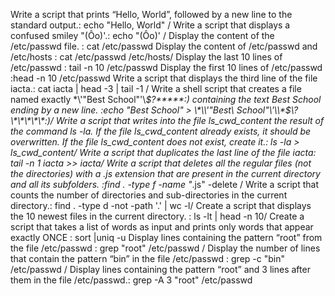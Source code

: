 Write a script that prints “Hello, World”, followed by a new line to the standard output.: echo "Hello, World" / Write a script that displays a confused smiley "(Ôo)'.: echo \"\(Ôo\)\' / Display the content of the /etc/passwd file. : cat /etc/passwd
Display the content of /etc/passwd and /etc/hosts : cat /etc/passwd /etc/hosts/ Display the last 10 lines of /etc/passwd : tail -n 10 /etc/passwd 
Display the first 10 lines of /etc/passwd :head -n 10 /etc/passwd
Write a script that displays the third line of the file iacta.: cat iacta | head -3 | tail -1 / Write a shell script that creates a file named exactly \*\\'"Best School"\'\\*$\?\*\*\*\*\*:) containing the text Best School ending by a new line. :echo "Best School" > \\\*\\\\\'\"Best\ School\"\\\'\\\\\*\$\\\?\\\*\\\*\\\*\\\*\\\*\:\)/ Write a script that writes into the file ls_cwd_content the result of the command ls -la. If the file ls_cwd_content already exists, it should be overwritten. If the file ls_cwd_content does not exist, create it.: ls -la > ls_cwd_content/ Write a script that duplicates the last line of the file iacta: tail -n 1 iacta >> iacta/ Write a script that deletes all the regular files (not the directories) with a .js extension that are present in the current directory and all its subfolders. :find . -type f -name "*.js" -delete / Write a script that counts the number of directories and sub-directories in the current directory.: find . -type d -not -path '.' | wc -l/ Create a script that displays the 10 newest files in the current directory.
: ls -lt | head -n 10/ Create a script that takes a list of words as input and prints only words that appear exactly ONCE : sort |uniq -u
Display lines containing the pattern “root” from the file /etc/passwd : grep "root" /etc/passwd / Display the number of lines that contain the pattern “bin” in the file /etc/passwd : grep -c "bin" /etc/passwd / Display lines containing the pattern “root” and 3 lines after them in the file /etc/passwd.: grep -A 3 "root" /etc/passwd



 
